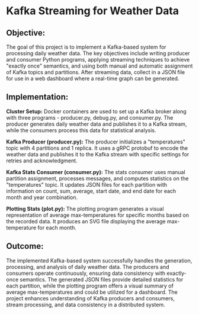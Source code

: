 # Kafka Streaming for Weather Data

## Objective:
The goal of this project is to implement a Kafka-based system for processing daily weather data. The key objectives include writing producer and consumer Python programs, applying streaming techniques to achieve "exactly once" semantics, and using both manual and automatic assignment of Kafka topics and partitions. After streaming data, collect in a JSON file for use in a web dashboard where a real-time graph can be generated. 

## Implementation:
**Cluster Setup:** Docker containers are used to set up a Kafka broker along with three programs - producer.py, debug.py, and consumer.py. The producer generates daily weather data and publishes it to a Kafka stream, while the consumers process this data for statistical analysis.

**Kafka Producer (producer.py):** The producer initializes a "temperatures" topic with 4 partitions and 1 replica. It uses a gRPC protobuf to encode the weather data and publishes it to the Kafka stream with specific settings for retries and acknowledgment.

**Kafka Stats Consumer (consumer.py):** The stats consumer uses manual partition assignment, processes messages, and computes statistics on the "temperatures" topic. It updates JSON files for each partition with information on count, sum, average, start date, and end date for each month and year combination.

**Plotting Stats (plot.py):** The plotting program generates a visual representation of average max-temperatures for specific months based on the recorded data. It produces an SVG file displaying the average max-temperature for each month.

## Outcome:
The implemented Kafka-based system successfully handles the generation, processing, and analysis of daily weather data. The producers and consumers operate continuously, ensuring data consistency with exactly-once semantics. The generated JSON files provide detailed statistics for each partition, while the plotting program offers a visual summary of average max-temperatures and could be utilized for a dashboard. The project enhances understanding of Kafka producers and consumers, stream processing, and data consistency in a distributed system.
